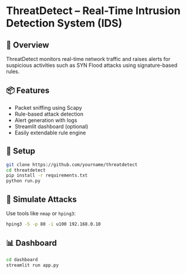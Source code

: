 # ThreatDetect – Real-Time Intrusion Detection System (IDS)

## 🚀 Overview
ThreatDetect monitors real-time network traffic and raises alerts for suspicious activities such as SYN Flood attacks using signature-based rules.

## 📦 Features
- Packet sniffing using Scapy
- Rule-based attack detection
- Alert generation with logs
- Streamlit dashboard (optional)
- Easily extendable rule engine

## 🔧 Setup

```bash
git clone https://github.com/yourname/threatdetect
cd threatdetect
pip install -r requirements.txt
python run.py
```

## 🧪 Simulate Attacks

Use tools like `nmap` or `hping3`:
```bash
hping3 -S -p 80 -i u100 192.168.0.10
```

## 📊 Dashboard

```bash
cd dashboard
streamlit run app.py
```
